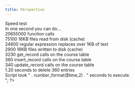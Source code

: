 ```yaml
---
title: Perspective
---
```


Speed test<br>
In one second you can do...<br>
20655000 function calls<br>
75100 16KB files read from disk (cache)<br>
24800 regular expression replaces over 1KB of text<br>
2900 16KB files written to disk (cache)<br>
3230 get_record calls on the course table<br>
360 insert_record calls on the course table<br>
340 update_record calls on the course table<br>
1.20 seconds to delete 360 entries<br>
Script took " . number_format($time,2) . " seconds to execute.<br>
"; ?><br>